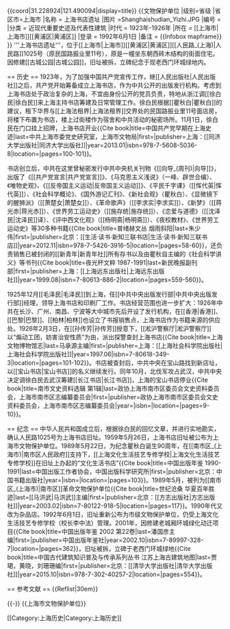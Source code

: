 {{coord|31.228924|121.490094|display=title}}
{{文物保护单位
|级别=省级
|省区市=上海市
|名称 = 上海书店遗址
|图片 =Shanghaishudian_Yizhi.JPG
|编号 = 
|分类 = 近现代重要史迹及代表性建筑
|时代 = 1923年-1926年
|所在 = [[上海市|上海市]][[黄浦区|黄浦区]]
|登录 = 1992年6月1日
|备注 = {{Infobox mapframe}}
}}
'''上海书店遗址'''，位于[[上海市|上海市]][[黄浦区|黄浦区]][[人民路_(上海)|人民路]]1025号（原民国路振业里11号），原是一幢坐东朝西砖木结构的街面住宅。因修建[[古城公园|古城公园]]，旧址被拆，立碑纪念于现老西门环城绿地内。

== 历史 ==
1923年，为了加强中国共产党宣传工作，继[[人民出版社|人民出版社]]之后，共产党开始筹备成立上海书店，作为中共公开的出版发行机构。考虑到上海书店处于政治复杂的上海，不宜由身份公开的党员负责，特地从浙江调[[徐白民|徐白民]]来上海主持书店筹建及日常管理工作。徐白民根据[[瞿秋白|瞿秋白]]的建议，租下华界与[[上海法租界|上海法租界]]交界处的民国路振业里11号面店房，将楼下布置为书店，楼上过街楼作为宿舍和中共活动的秘密场所。11月1日，徐白民在门口挂上招牌，上海书店开业<ref>{{Cite book|title=中国共产党早期在上海史迹|last=中共上海市委党史研究室，上海市文物局|first=|publisher=上海：[[同济大学出版社|同济大学出版社]]|year=2013.01|isbn=978-7-5608-5036-8|location=|pages=100-101}}</ref>。

书店创立后，中共在这里曾秘密发行中共中央机关刊物《[[向导_(周刊)|向导]]》，出版了《[[共产党宣言|共产党宣言]]》、《马克思主义浅说》（一峰、辟世合编）、《唯物史观》、《[[反帝国主义运动|反帝国主义运动]]》、《平民千字课》（[[恽代英|恽代英]]）、《社会科学概论》、《国外游记汇刊》、《新社会观》（瞿秋白）、《显微镜下的醒狮派》（[[萧楚女|萧楚女]]）、《革命歌声》（[[李求实|李求实]]）、《新梦》（[[蒋光赤|蒋光赤]]）、《世界劳工运动史》（[[施存统|施存统]]）、《恋爱与道德》（[[沈泽民|沈泽民]]译）、《评中西文化观》（[[杨明斋|杨明斋]]）、《夜校教材》、《世界劳工运动史》等30多种书籍<ref name=q1>{{Cite book|title=普绪赫文丛 烟雨斜阳|last=朱少伟|first=|publisher=北京：[[生活·读书·新知三联书店|生活·读书·新知三联书店]]|year=2012.11|isbn=978-7-5426-3916-5|location=|pages=58-60}}</ref>，还负责销售已被封闭的[[新青年|新青年社]]所有存书以及由瞿秋自主编的《社会科学讲义》等书刊<ref>{{Cite book|title=夜光杯文粹 1987-1991|last=新民晚报副刊部|first=|publisher=上海：[[上海远东出版社|上海远东出版社]]|year=1999.08|isbn=7-80613-886-2|location=|pages=559-560}}</ref>。

1925年12月[[毛泽民|毛泽民]]到上海，任[[中共中央出版发行部|中共中央出版发行部]]经理，领导上海书店和印刷厂工作。书店经营范围也进一步扩大：1926年中共在长沙、广州、南昌、宁波等大中城市先后开设了发行机构，在[[香港|香港]]、[[巴黎|巴黎]]、[[柏林|柏林]]也设立了书报销售点，上海书店作为书籍来源的供应处<ref name=q1 />。1926年2月3日，在[[孙传芳|孙传芳]]授意下<ref name=o1 />，[[淞沪警察厅|淞沪警察厅]]以“煽动工团，妨害治安性质”为由，派出探警查封上海书店<ref>{{Cite book|title=上海文物博物馆志|last=马承源主编|first=|publisher=上海：[[上海社会科学院出版社|上海社会科学院出版社]]|year=1997.06|isbn=7-80618-349-3|location=|pages=101-102}}</ref>。书店被查封后，中共中央在宝山路找到新店址，以[[宝山书店|宝山书店]]的名义继续发行<ref name=3f />。同年10月，北伐军攻占武汉，中共中央决定调徐白民去武汉筹建[[长江书店|长江书店]]，上海的宝山书店停业<ref name=o1>{{Cite book|title=南市文史资料选辑 第1辑|last=政协上海市南市区委员会文史资料委员会，上海市南市区志编纂委员会|first=|publisher=政协上海市南市区委员会文史资料委员会，上海市南市区志编纂委员会|year=|isbn=|location=|pages=9-10}}</ref>。

== 纪念 ==
中华人民共和国成立后，根据徐白民的回忆文章，并进行实地勘实，确认人民路1025号为上海书店旧址。1959年5月26日，上海书店旧址被公布为上海市文物保护单位。1989年5月22日，为纪念瞿秋白诞生90周年，在[[南市区_(上海市)|南市区人民政府]]支持下，[[上海文化生活技艺专修学校|上海文化生活技艺专修学校]]在旧址上办起的“文化生活书店”<ref>{{Cite book|title=中国出版年鉴 1990-1991|last=中国出版工作者协会，中国出版科学研究所|first=|publisher=北京：中国书籍出版社|year=|isbn=|location=|pages=103}}</ref>。1989年5月，被列为[[南市区_(上海市)|南市区]]革命文物保护单位<ref>{{Cite book|title=世纪沧桑 华夏百年胜迹|last=[[马洪武|马洪武]]主编|first=|publisher=北京：[[方志出版社|方志出版社]]|year=2003.02|isbn=7-80122-918-5|location=|pages=117}}</ref>。1990年代又改为杂品店。1992年6月1日，旧址重新公布为市级文物保护单位，仍受上海文化生活技艺专修学校（校长李中法）管理。2001年，因修建老城厢环城绿化动迁项目<ref name=3f>{{Cite book|title=中国出版年鉴 2002 第22卷|last=潘国彦主编|first=|publisher=中国出版年鉴社|year=2002.10|isbn=7-89997-328-7|location=|pages=362}}</ref>，旧址被拆，立碑于老西门环城绿地<ref>{{Cite book|title=中国古代建筑知识普及与传承系列丛书 江苏上海古建筑地图|last=贾珺，黄晓，刘珊珊编|first=|publisher=北京：[[清华大学出版社|清华大学出版社]]|year=2015.10|isbn=978-7-302-40257-2|location=|pages=554}}</ref>。

== 参考文献 ==
{{Reflist|30em}}

{{-}}
{{上海市文物保护单位}}

[[Category:上海历史|Category:上海历史]]